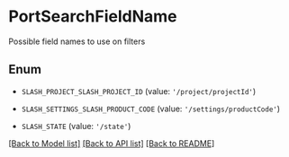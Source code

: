 # PortSearchFieldName

Possible field names to use on filters

## Enum

* `SLASH_PROJECT_SLASH_PROJECT_ID` (value: `'/project/projectId'`)

* `SLASH_SETTINGS_SLASH_PRODUCT_CODE` (value: `'/settings/productCode'`)

* `SLASH_STATE` (value: `'/state'`)

[[Back to Model list]](../README.md#documentation-for-models) [[Back to API list]](../README.md#documentation-for-api-endpoints) [[Back to README]](../README.md)


